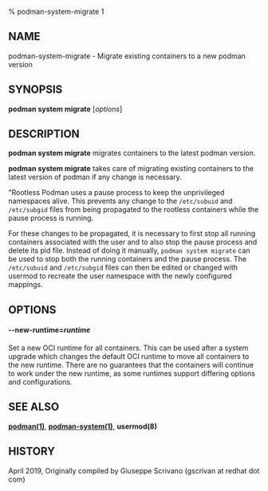 % podman-system-migrate 1

## NAME

podman\-system\-migrate - Migrate existing containers to a new podman version

## SYNOPSIS

**podman system migrate** [*options*]

## DESCRIPTION

**podman system migrate** migrates containers to the latest podman version.

**podman system migrate** takes care of migrating existing containers to the latest version of podman if any change is necessary.

"Rootless Podman uses a pause process to keep the unprivileged
namespaces alive. This prevents any change to the `/etc/subuid` and
`/etc/subgid` files from being propagated to the rootless containers
while the pause process is running.

For these changes to be propagated, it is necessary to first stop all
running containers associated with the user and to also stop the pause
process and delete its pid file. Instead of doing it manually, `podman
system migrate` can be used to stop both the running containers and the
pause process. The `/etc/subuid` and `/etc/subgid` files can then be
edited or changed with usermod to recreate the user namespace with the
newly configured mappings.

## OPTIONS

#### **--new-runtime**=_runtime_

Set a new OCI runtime for all containers.
This can be used after a system upgrade which changes the default OCI runtime to move all containers to the new runtime.
There are no guarantees that the containers will continue to work under the new runtime, as some runtimes support differing options and configurations.

## SEE ALSO

**[podman(1)](podman.md)**, **[podman-system(1)](commands/podman-system/podman-system.md)**, **usermod(8)**

## HISTORY

April 2019, Originally compiled by Giuseppe Scrivano (gscrivan at redhat dot com)
